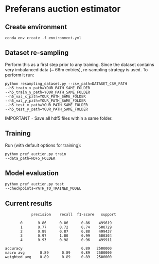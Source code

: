 # Preferans auction estimator

## Create environment
```
conda env create -f environment.yml
```

## Dataset re-sampling
Perform this as a first step prior to any training.
Since the dataset contains very imbalanced data (~ 66m entries), re-sampling strategy is used. To perform it run:
```
python resampling_dataset.py --csv_path=DATASET_CSV_PATH 
--h5_train_x_path=YOUR_PATH_SAME_FOLDER
--h5_train_y_path=YOUR_PATH_SAME_FOLDER 
--h5_val_x_path=YOUR_PATH_SAME_FOLDER 
--h5_val_y_path=YOUR_PATH_SAME_FOLDER 
--h5_test_x_path=YOUR_PATH_SAME_FOLDER
--h5_test_y_path=YOUR_PATH_SAME_FOLDER
```
IMPORTANT - Save all hdf5 files within a same folder.

## Training
Run (with default options for training):
```
python pref_auction.py train
--data_path=HDF5_FOLDER
```

## Model evaluation
```
python pref_auction.py test
--checkpoints=PATH_TO_TRAINED_MODEL
```

## Current results
                precision    recall  f1-score   support

           0       0.86      0.86      0.86    499619
           1       0.77      0.72      0.74    500729
           2       0.89      0.87      0.88    499437
           3       0.97      1.00      0.99    500304
           4       0.93      0.98      0.96    499911

    accuracy                           0.89   2500000
    macro avg       0.89      0.89     0.89   2500000
    weighted avg    0.89      0.89     0.89   2500000
